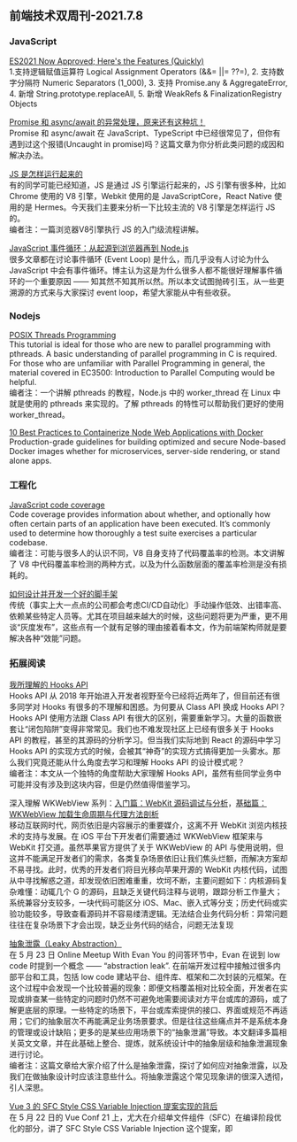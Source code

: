 ## 前端技术双周刊-2021.7.8

### JavaScript

[ES2021 Now Approved; Here's the Features (Quickly)](https://h3manth.com/ES2021/)
<br>1.支持逻辑赋值运算符 Logical Assignment Operators (&&= ||= ??=), 2. 支持数字分隔符 Numeric Separators (1_000), 3. 支持 Promise.any & AggregateError, 4. 新增 String.prototype.replaceAll, 5. 新增 WeakRefs & FinalizationRegistry Objects

[Promise 和 async/await 的异常处理，原来还有这种坑！](https://zhuanlan.zhihu.com/p/387485307)
<br>Promise 和 async/await 在 JavaScript、TypeScript 中已经很常见了，但你有遇到过这个报错(Uncaught in promise)吗？这篇文章为你分析此类问题的成因和解决办法。

[JS 是怎样运行起来的](https://zhuanlan.zhihu.com/p/383959486)
<br>有的同学可能已经知道，JS 是通过 JS 引擎运行起来的，JS 引擎有很多种，比如 Chrome 使用的 V8 引擎，Webkit 使用的是 JavaScriptCore，React Native 使用的是 Hermes。今天我们主要来分析一下比较主流的 V8 引擎是怎样运行 JS 的。
<br>编者注：一篇浏览器V8引擎执行 JS 的入门级流程讲解。

[JavaScript 事件循环：从起源到浏览器再到 Node.js](https://mp.weixin.qq.com/s/E0vu7kJLcgDdJRVrAeyEIA)
<br>很多文章都在讨论事件循环 (Event Loop) 是什么，而几乎没有人讨论为什么 JavaScript 中会有事件循环。博主认为这是为什么很多人都不能很好理解事件循环的一个重要原因 —— 知其然不知其所以然。所以本文试图抛砖引玉，从一些更溯源的方式来与大家探讨 event loop，希望大家能从中有些收获。

### Nodejs

[POSIX Threads Programming](https://hpc-tutorials.llnl.gov/posix/)
<br>This tutorial is ideal for those who are new to parallel programming with pthreads. A basic understanding of parallel programming in C is required. For those who are unfamiliar with Parallel Programming in general, the material covered in EC3500: Introduction to Parallel Computing would be helpful.
<br>编者注：一个讲解 pthreads 的教程，Node.js 中的 worker_thread 在 Linux 中就是使用的 pthreads 来实现的。了解 pthreads 的特性可以帮助我们更好的使用 worker_thread。

[10 Best Practices to Containerize Node Web Applications with Docker](https://snyk.io/blog/10-best-practices-to-containerize-nodejs-web-applications-with-docker/)
<br>Production-grade guidelines for building optimized and secure Node-based Docker images whether for microservices, server-side rendering, or stand alone apps.

### 工程化

[JavaScript code coverage](https://v8.dev/blog/javascript-code-coverage)
<br>Code coverage provides information about whether, and optionally how often certain parts of an application have been executed. It’s commonly used to determine how thoroughly a test suite exercises a particular codebase.
<br>编者注：可能与很多人的认识不同，V8 自身支持了代码覆盖率的检测。本文讲解了 V8 中代码覆盖率检测的两种方式，以及为什么函数层面的覆盖率检测是没有损耗的。

[如何设计并开发一个好的脚手架](https://juejin.cn/post/6979895864017813518)
<br>传统（事实上大一点点的公司都会考虑CI/CD自动化）手动操作低效、出错率高、依赖某些特定人员等。尤其在项目越来越大的时候，这些问题将更为严重，更不用谈“灰度发布”，这些点有一个就有足够的理由接着看本文，作为前端架构师就是要解决各种“效能”问题。

### 拓展阅读

[我所理解的 Hooks API](https://mp.weixin.qq.com/s/5XiY9JnN-XjQfzS9AbF4cg)
<br>Hooks API 从 2018 年开始进入开发者视野至今已经将近两年了，但目前还有很多同学对 Hooks 有很多的不理解和困惑。为何要从 Class API 换成 Hooks API？Hooks API 使用方法跟 Class API 有很大的区别，需要重新学习。大量的函数嵌套让“闭包陷阱”变得非常常见。我们也不难发现社区上已经有很多关于 Hooks API 的教程，甚至的其源码的分析学习。但当我们实际地到 React 的源码中学习 Hooks API 的实现方式的时候，会被其“神奇”的实现方式搞得更加一头雾水。那么我们究竟还能从什么角度去学习和理解 Hooks API 的设计模式呢？
<br>编者注：本文从一个独特的角度帮助大家理解 Hooks API，虽然有些同学业务中可能并没有涉及到这块内容，但是仍然值得借鉴学习。

深入理解 WKWebView 系列：[入门篇：WebKit 源码调试与分析](https://mp.weixin.qq.com/s/VdkVBIQwj7WkAk8-5wppmQ)，[基础篇：WKWebView 加载生命周期与代理方法剖析](https://mp.weixin.qq.com/s?__biz=MzUxMzk2ODI1NQ==&mid=2247484417&idx=1&sn=2c2002280d04e95e8fa7a07bb85d9c04)
<br>移动互联网时代，网页依旧是内容展示的重要媒介，这离不开 WebKit 浏览内核技术的支持与发展。在 iOS 平台下开发者们需要通过 WKWebView 框架来与 WebKit 打交道。虽然苹果官方提供了关于 WKWebView 的 API 与使用说明，但这并不能满足开发者们的需求，各类复杂场景依旧让我们焦头烂额，而解决方案却不易寻找。此时，优秀的开发者们将目光移向苹果开源的 WebKit 内核代码，试图从中寻找解惑之道，却发现依旧困难重重，坎坷不断，主要问题如下：内核源码复杂难懂：动辄几个 G 的源码，且缺乏关键代码注释与说明，跟踪分析工作量大；系统兼容分支较多，一块代码可能区分 iOS、Mac、嵌入式等分支；历史代码或实验功能较多，导致查看源码并不容易缕清逻辑。无法结合业务代码分析：异常问题往往在复杂场景下才会出现，缺乏业务代码的结合，问题无法复现

[抽象泄露（Leaky Abstraction）](https://mp.weixin.qq.com/s/KiWiaLyaBd79MrgCRwAjxw)
<br>在 5 月 23 日 Online Meetup With Evan You 的问答环节中，Evan 在说到 low code 时提到一个概念 —— “abstraction leak”. 在前端开发过程中接触过很多内部平台和工具，包括 low code 建站平台、组件库、框架和二次封装的元框架。在这个过程中会发现一个比较普遍的现象：即便文档覆盖相对比较全面，开发者在实现或排查某一些特定的问题时仍然不可避免地需要阅读对方平台或库的源码，或了解更底层的原理。一些特定的场景下，平台或库索提供的接口、界面或规范不再适用；它们的抽象层次不再能满足业务场景要求。但是往往这些痛点并不是系统本身的管理或设计缺陷；更多的是某些应用场景下的“抽象泄漏”导致。本文翻译多篇相关英文文章，并在此基础上整合、提炼，就系统设计中的抽象层级和抽象泄漏现象进行讨论。
<br>编者注：这篇文章给大家介绍了什么是抽象泄露，探讨了如何应对抽象泄露，以及我们在做抽象设计时应该注意些什么。将抽象泄露这个常见现象讲的很深入透彻，引人深思。

[Vue 3 的 SFC Style CSS Variable Injection 提案实现的背后](https://mp.weixin.qq.com/s/N1AoRSuK00V5QoZr4TWWvQ)
<br>在 5 月 22 日的 Vue Conf 21 上，尤大在介绍单文件组件（SFC）在编译阶段优化的部分，讲了 SFC Style CSS Variable Injection 这个提案，即 <style> 动态变量注入。简单地讲，它可以让你在 <style> 中通过 v-bind() 的方式使用 <script> 中定义好的变量。这么一听，似乎很像 CSS In JS？确实，从使用的角度是和 CSS In JS 有点类似。但是，在一些场景下 CSS In JS 会存在一定的性能问题，而 <style> 动态变量注入不存类似的问题。那么， <style> 动态变量注入又是怎么实现的？我想这是很多同学都会抱有的一个疑问，所以，今天就让我们来彻底搞懂何为 <style> 动态变量注入，以及它实现的背后做了哪些事情。
  
[GitHub Copilot: An AI 'Pair Programmer'](https://copilot.github.com/)
<br>A project that GitHub has been working on in the background for some time with OpenAI. It’s a VS Code extension that uses machine learning to suggest code snippets as you type and, yes, it plays well with Node, although some of the code generated can be a little questionable. Think of it as a source of inspiration, rather than writing your code for you.
  
[WebAssembly 2021 调研报告](https://blog.scottlogic.com/2021/06/21/state-of-wasm.html)
<br>WebAssembly 使用者最常使用 Rust 开发，其次是 C++ 和 AssemblyScript；WebAssembly 应用类型数量前三名为网页、游戏和 Serverless 应用；对 WebAssembly 将来特性的热度前三名为线程支持、WASI、接口类型。
  
[React 18 将有哪些变化](https://mp.weixin.qq.com/s/JcKDgqyQb-sQmmL4hzfEuw)
<br>可能是React15到16的不兼容变更太多，开发者们升级相当痛苦，所以很长一段时间React开发者都没有再发布新版本，而是在 v16 上集成各种新能力，16.3/16.8/16.12 几乎每隔几个版本就有一颗赛艇的新特性出现。在长达2年半的 v16 版本后，React团队发布了 v17，同时宣布这一版本的定位是一版技术改造的过渡版本，主要目标是降低后续版本的升级成本。在 v17 之前，不同版本的 React 无法混用，很重要的一个原因是之前版本中事件委托是挂在document上的，v17 开始，事件委托挂载到了渲染 React 树的根 DOM 容器中，这使多 React 版本并存成为了可能。（意味着React 17+可混用，老页面维持 v17，新页面使用v18 v19 等）。我们越来越能感受到，React的开发者把升级重点放到了「渐进升级」上，仅在v17发布了2个小版本后，v18的alpha就出现了，并且只需要用户做极小、甚至不需要改动就能让现有React APP在 v18 上工作。那么v18中有哪些新变化、新特性呢？
  
[智能设计生产的色彩详解和应用](https://mp.weixin.qq.com/s/pMaZ5mQDxpL_aTPD71jLyg)
<br>通过分析人眼对色彩的感知原理和对颜色感知的影响因素，结合通用的色彩模型理论，试图探讨一种覆盖不同业务场景的智能色彩体系生成方案。
